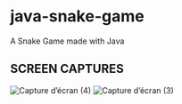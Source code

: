 # java-snake-game
A Snake Game made with Java

## SCREEN CAPTURES

![Capture d’écran (4)](https://user-images.githubusercontent.com/69726409/146697296-f5223948-0658-4fb4-bc29-0082947b20de.png)
![Capture d’écran (3)](https://user-images.githubusercontent.com/69726409/146697299-94bde5c8-cce8-45c5-8852-181e8170121a.png)
